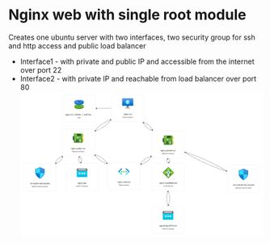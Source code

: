# Nginx web with single root module
Creates one ubuntu server with two interfaces, two security group for ssh and http access and public load balancer
* Interface1 - with private and public IP and accessible from the internet over port 22
* Interface2 - with private IP and reachable from load balancer over port 80
![example](/images/azure-nginx.png)
